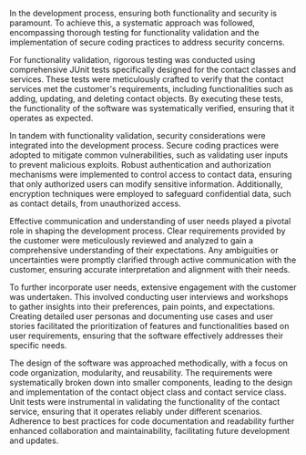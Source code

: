 In the development process, ensuring both functionality and security is paramount. To achieve this, a systematic approach was followed, encompassing thorough testing for functionality validation and the implementation of secure coding practices to address security concerns.

For functionality validation, rigorous testing was conducted using comprehensive JUnit tests specifically designed for the contact classes and services. These tests were meticulously crafted to verify that the contact services met the customer's requirements, including functionalities such as adding, updating, and deleting contact objects. By executing these tests, the functionality of the software was systematically verified, ensuring that it operates as expected.

In tandem with functionality validation, security considerations were integrated into the development process. Secure coding practices were adopted to mitigate common vulnerabilities, such as validating user inputs to prevent malicious exploits. Robust authentication and authorization mechanisms were implemented to control access to contact data, ensuring that only authorized users can modify sensitive information. Additionally, encryption techniques were employed to safeguard confidential data, such as contact details, from unauthorized access.

Effective communication and understanding of user needs played a pivotal role in shaping the development process. Clear requirements provided by the customer were meticulously reviewed and analyzed to gain a comprehensive understanding of their expectations. Any ambiguities or uncertainties were promptly clarified through active communication with the customer, ensuring accurate interpretation and alignment with their needs.

To further incorporate user needs, extensive engagement with the customer was undertaken. This involved conducting user interviews and workshops to gather insights into their preferences, pain points, and expectations. Creating detailed user personas and documenting use cases and user stories facilitated the prioritization of features and functionalities based on user requirements, ensuring that the software effectively addresses their specific needs.

The design of the software was approached methodically, with a focus on code organization, modularity, and reusability. The requirements were systematically broken down into smaller components, leading to the design and implementation of the contact object class and contact service class. Unit tests were instrumental in validating the functionality of the contact service, ensuring that it operates reliably under different scenarios. Adherence to best practices for code documentation and readability further enhanced collaboration and maintainability, facilitating future development and updates.
